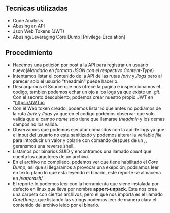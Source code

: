 ## Tecnicas utilizadas
- Code Analysis  
- Abusing an API  
- Json Web Tokens (JWT)  
- Abusing/Leveraging Core Dump [Privilege Escalation]
## Procedimiento
- Hacemos una petición por post a la API para registrar un usuario nuevo(*Mandarlo en formato JSON con el respectivo Content-Type*)
- Intentamos listar el contenido de la API de las rutas */priv* y */logs* pero al parecer solo el usuario "theadmin" puede hacerlo.
- Descargamos el Source que nos ofrece la pagina e inspeccionamos el codigo, también podemos echar un ojo a los logs ya que existe un *.git*. Con el secreto descubierto, podemos crear nuestro propio JWT en *https://JWT.io 
- Con el Web token creado, podemos listar lo que antes no podiamos de la ruta */priv* y */logs* ya que en el codigo podemos observar que solo valida que el campo *name* solo tiene que llamarse *theadmin* y los demas campos no los valida.
- Observamos que podemos ejecutar comandos con la api de logs ya que el input del usuario no esta sanitizado y podemos alterar la variable *file* para introducir un valor y colarle con comando despues de un *;*, geransmos una reverse shell.
- Listamos por binarios SUID y encontramos una llamado *count* que cuenta los caracteres de un archivo.
- En el archivo no compilado, podemos ver que tiene habilitado el *Core Dump*, asi que si llegaramos a provocar una exepción, podriamos leer en texto plano lo que esta leyendo el binario, este reporte se almacena en */var/crash/* 
- El reporte lo podemos leer con la herramienta que viene instalada por defecto en linux que lleva por nombre **apport-unpack**. Este nos crea una carpeta con ciertos archivos, pero el que nos importa es el llamado *CoreDump*, que listando las strings podemos leer de manera clara el contenido del archivo leido por el binario.